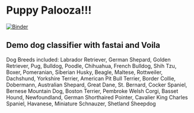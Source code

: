 # Puppy Palooza!!!

[![Binder](https://mybinder.org/badge_logo.svg)](https://mybinder.org/v2/gh/andrewdarmond/PuppyPalooza/master?urlpath=%2Fvoila%2Frender%2FDog_App.ipynb)

## Demo dog classifier with fastai and Voila

Dog Breeds included: Labrador Retriever, German Shepard, Golden Retriever, Pug, Bulldog, Poodle, Chihuahua, French Bulldog, Shih Tzu, Boxer, Pomeranian, Siberian Husky, Beagle, Maltese, Rottweiler, Dachshund, Yorkshire Terrier, American Pit Bull Terrier, Border Collie, Dobermann, Australian Shepard, Great Dane, St. Bernard, Cocker Spaniel, Bernese Mountain Dog, Boston Terrier, Pembroke Welsh Corgi, Basset Hound, Newfoundland, German Shorthaired Pointer, Cavalier King Charles Spaniel, Havanese, Miniature Schnauzer, Shetland Sheepdog
